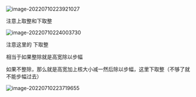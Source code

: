 ![image-20220710223921027](D:\论文\截图\image-20220710223921027.png)

注意上取整和下取整

![image-20220710224003730](D:\论文\截图\image-20220710224003730.png)

注意这里的  下取整

相当于如果整除就是高宽除以步幅

如果不整除，那么就是高宽加上核大小减一然后除以步幅，这里下取整（不够了就不能步幅过去）

![image-20220710223719655](D:\论文\截图\image-20220710223719655.png)